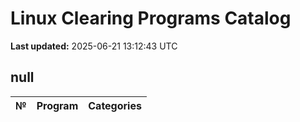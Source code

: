 # Linux Clearing Programs Catalog
**Last updated:** 2025-06-21 13:12:43 UTC
## null
| № | Program | Categories |
|---|---------|------------|
